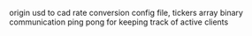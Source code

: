 origin
usd to cad rate conversion
config file, tickers array
binary communication
ping pong for keeping track of active clients